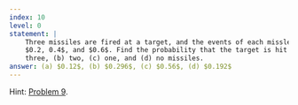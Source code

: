 ```yaml
---
index: 10
level: 0
statement: |
    Three missiles are fired at a target, and the events of each missle hitting the target are mutually independent. They will hit it with probabilities
    $0.2, 0.4$, and $0.6$. Find the probability that the target is hit by (a)
    three, (b) two, (c) one, and (d) no missiles.
answer: (a) $0.12$, (b) $0.296$, (c) $0.56$, (d) $0.192$ 
---
```

Hint: [Problem 9](9.html).
